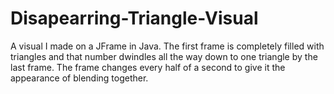 # Disapearring-Triangle-Visual
A visual I made on a JFrame in Java.
The first frame is completely filled with triangles and that number dwindles all the way down to one triangle by the last frame.
The frame changes every half of a second to give it the appearance of blending together. 

